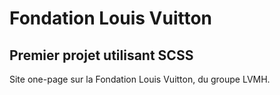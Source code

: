# Fondation Louis Vuitton
## Premier projet utilisant SCSS

Site one-page sur la Fondation Louis Vuitton, du groupe LVMH.